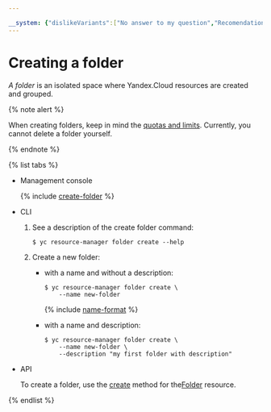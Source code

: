 ```yaml
---

__system: {"dislikeVariants":["No answer to my question","Recomendations didn't help","The content doesn't match title","Other"]}
---
```

# Creating a folder

_A folder_ is an isolated space where Yandex.Cloud resources are created and grouped.

{% note alert %}

When creating folders, keep in mind the [quotas and limits](../../concepts/limits.md). Currently, you cannot delete a folder yourself.

{% endnote %}

{% list tabs %}

- Management console

  {% include [create-folder](../../../_includes/create-folder.md) %}

- CLI

  1. See a description of the create folder command:

      ```
      $ yc resource-manager folder create --help
      ```

  2. Create a new folder:

      * with a name and without a description:

          ```
          $ yc resource-manager folder create \
              --name new-folder
          ```

          {% include [name-format](../../../_includes/name-format.md) %}

      * with a name and description:

          ```
          $ yc resource-manager folder create \
              --name new-folder \
              --description "my first folder with description"
          ```

- API

  To create a folder, use the [create](../../api-ref/Folder/create.md) method for the[Folder](../../api-ref/Folder/index.md) resource.

{% endlist %}

